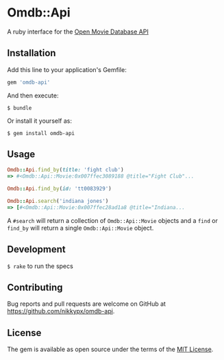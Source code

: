# Omdb::Api

A ruby interface for the [Open Movie Database API](http://omdbapi.com/)

## Installation

Add this line to your application's Gemfile:

```ruby
gem 'omdb-api'
```

And then execute:

    $ bundle

Or install it yourself as:

    $ gem install omdb-api

## Usage


```ruby
Omdb::Api.find_by(title: 'fight club')
=> #<Omdb::Api::Movie:0x007ffec3089188 @title="Fight Club"...

Omdb::Api.find_by(id: 'tt0083929')

Omdb::Api.search('indiana jones')
=> [#<Omdb::Api::Movie:0x007ffec28ad1a8 @title="Indiana...

```

A `#search` will return a collection of `Omdb::Api::Movie` objects and a `find` or `find_by` will return a single 
`Omdb::Api::Movie` object.


## Development

`$ rake` to run the specs

## Contributing

Bug reports and pull requests are welcome on GitHub at https://github.com/nikkypx/omdb-api.


## License

The gem is available as open source under the terms of the [MIT License](http://opensource.org/licenses/MIT).
